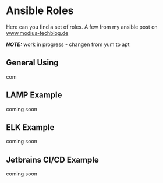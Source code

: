 # Ansible Roles 

Here can you find a set of roles. A few from my ansible post on www.modius-techblog.de

**_NOTE:_** work in progress - changen from yum to apt 

## General Using

com

## LAMP Example

coming soon

## ELK Example

coming soon

## Jetbrains CI/CD Example

coming soon
